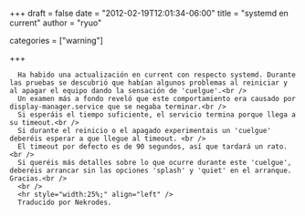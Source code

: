 
+++
draft = false
date = "2012-02-19T12:01:34-06:00"
title = "systemd en current"
author = "ryuo"

categories = ["warning"]

+++

      Ha habido una actualización en current con respecto systemd. Durante las pruebas se descubrió que habían algunos problemas al reiniciar y al apagar el equipo dando la sensación de 'cuelgue'.<br />
      Un examen más a fondo reveló que este comportamiento era causado por display-manager.service que se negaba terminar.<br />
      Si esperáis el tiempo suficiente, el servicio termina porque llega a su timeout.<br />
      Si durante el reinicio o el apagado experimentais un 'cuelgue' deberéis esperar a que llegue al timeout. <br />
      El timeout por defecto es de 90 segundos, así que tardará un rato.<br />
      Si queréis más detalles sobre lo que ocurre durante este 'cuelgue', deberéis arrancar sin las opciones 'splash' y 'quiet' en el arranque. Gracias.<br />
      <br />
      <hr style="width:25%;" align="left" />
      Traducido por Nekrodes.
         
    